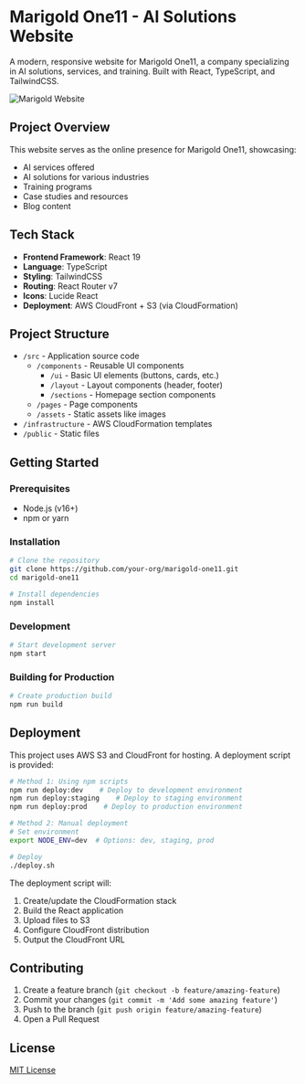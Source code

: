 # Marigold One11 - AI Solutions Website

A modern, responsive website for Marigold One11, a company specializing in AI solutions, services, and training. Built with React, TypeScript, and TailwindCSS.

![Marigold Website](public/screenshot.png)

## Project Overview

This website serves as the online presence for Marigold One11, showcasing:

- AI services offered
- AI solutions for various industries
- Training programs
- Case studies and resources
- Blog content

## Tech Stack

- **Frontend Framework**: React 19
- **Language**: TypeScript
- **Styling**: TailwindCSS
- **Routing**: React Router v7
- **Icons**: Lucide React
- **Deployment**: AWS CloudFront + S3 (via CloudFormation)

## Project Structure

- `/src` - Application source code
  - `/components` - Reusable UI components
    - `/ui` - Basic UI elements (buttons, cards, etc.)
    - `/layout` - Layout components (header, footer)
    - `/sections` - Homepage section components
  - `/pages` - Page components
  - `/assets` - Static assets like images
- `/infrastructure` - AWS CloudFormation templates
- `/public` - Static files

## Getting Started

### Prerequisites

- Node.js (v16+)
- npm or yarn

### Installation

```bash
# Clone the repository
git clone https://github.com/your-org/marigold-one11.git
cd marigold-one11

# Install dependencies
npm install
```

### Development

```bash
# Start development server
npm start
```

### Building for Production

```bash
# Create production build
npm run build
```

## Deployment

This project uses AWS S3 and CloudFront for hosting. A deployment script is provided:

```bash
# Method 1: Using npm scripts
npm run deploy:dev    # Deploy to development environment
npm run deploy:staging    # Deploy to staging environment
npm run deploy:prod    # Deploy to production environment

# Method 2: Manual deployment
# Set environment
export NODE_ENV=dev  # Options: dev, staging, prod

# Deploy
./deploy.sh
```

The deployment script will:
1. Create/update the CloudFormation stack
2. Build the React application
3. Upload files to S3
4. Configure CloudFront distribution
5. Output the CloudFront URL

## Contributing

1. Create a feature branch (`git checkout -b feature/amazing-feature`)
2. Commit your changes (`git commit -m 'Add some amazing feature'`)
3. Push to the branch (`git push origin feature/amazing-feature`)
4. Open a Pull Request

## License

[MIT License](LICENSE)
